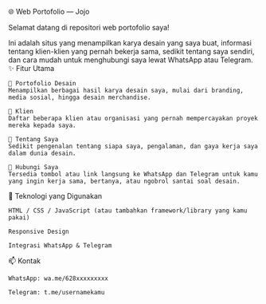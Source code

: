 🌐 Web Portofolio — Jojo

Selamat datang di repositori web portofolio saya!

Ini adalah situs yang menampilkan karya desain yang saya buat, informasi tentang klien-klien yang pernah bekerja sama, sedikit tentang saya sendiri, dan cara mudah untuk menghubungi saya lewat WhatsApp atau Telegram.
✨ Fitur Utama

    🎨 Portofolio Desain
    Menampilkan berbagai hasil karya desain saya, mulai dari branding, media sosial, hingga desain merchandise.

    🤝 Klien
    Daftar beberapa klien atau organisasi yang pernah mempercayakan proyek mereka kepada saya.

    👤 Tentang Saya
    Sedikit pengenalan tentang siapa saya, pengalaman, dan gaya kerja saya dalam dunia desain.

    📲 Hubungi Saya
    Tersedia tombol atau link langsung ke WhatsApp dan Telegram untuk kamu yang ingin kerja sama, bertanya, atau ngobrol santai soal desain.

📍 Teknologi yang Digunakan

    HTML / CSS / JavaScript (atau tambahkan framework/library yang kamu pakai)

    Responsive Design

    Integrasi WhatsApp & Telegram

📫 Kontak

    WhatsApp: wa.me/628xxxxxxxxx

    Telegram: t.me/usernamekamu
